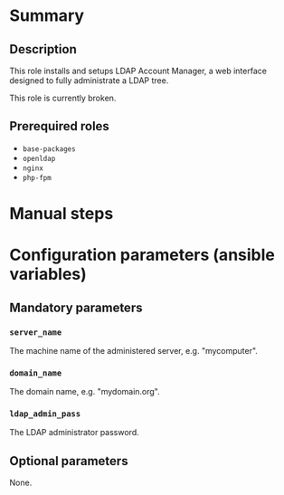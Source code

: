 # Summary

## Description

This role installs and setups LDAP Account Manager, a web interface designed to
fully administrate a LDAP tree.

This role is currently broken.

## Prerequired roles

- `base-packages`
- `openldap`
- `nginx`
- `php-fpm`

# Manual steps

# Configuration parameters (ansible variables)

## Mandatory parameters

### `server_name`

The machine name of the administered server, e.g. "mycomputer".

### `domain_name`

The domain name, e.g. "mydomain.org".

### `ldap_admin_pass`

The LDAP administrator password.

## Optional parameters

None.
